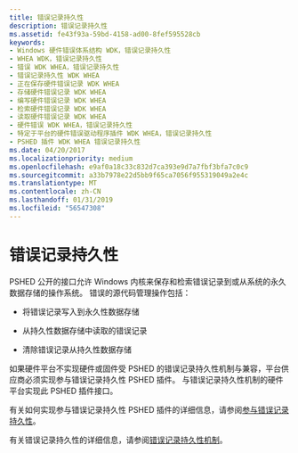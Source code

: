 ```yaml
---
title: 错误记录持久性
description: 错误记录持久性
ms.assetid: fe43f93a-59bd-4158-ad00-8fef595528cb
keywords:
- Windows 硬件错误体系结构 WDK，错误记录持久性
- WHEA WDK，错误记录持久性
- 错误 WDK WHEA，错误记录持久性
- 错误记录持久性 WDK WHEA
- 正在保存硬件错误记录 WDK WHEA
- 存储硬件错误记录 WDK WHEA
- 编写硬件错误记录 WDK WHEA
- 检索硬件错误记录 WDK WHEA
- 读取硬件错误记录 WDK WHEA
- 硬件错误 WDK WHEA，错误记录持久性
- 特定于平台的硬件错误驱动程序插件 WDK WHEA，错误记录持久性
- PSHED 插件 WDK WHEA 错误记录持久性
ms.date: 04/20/2017
ms.localizationpriority: medium
ms.openlocfilehash: e9af0a18c33c832d7ca393e9d7a7fbf3bfa7c0c9
ms.sourcegitcommit: a33b7978e22d5bb9f65ca7056f955319049a2e4c
ms.translationtype: MT
ms.contentlocale: zh-CN
ms.lasthandoff: 01/31/2019
ms.locfileid: "56547308"
---
```

# <a name="error-record-persistence"></a>错误记录持久性


PSHED 公开的接口允许 Windows 内核来保存和检索错误记录到或从系统的永久数据存储的操作系统。 错误的源代码管理操作包括：

-   将错误记录写入到永久性数据存储

-   从持久性数据存储中读取的错误记录

-   清除错误记录从持久性数据存储

如果硬件平台不实现硬件或固件受 PSHED 的错误记录持久性机制与兼容，平台供应商必须实现参与错误记录持久性 PSHED 插件。 与错误记录持久性机制的硬件平台实现此 PSHED 插件接口。

有关如何实现参与错误记录持久性 PSHED 插件的详细信息，请参阅[参与错误记录持久性](participating-in-error-record-persistence.md)。

有关错误记录持久性的详细信息，请参阅[错误记录持久性机制](error-record-persistence-mechanism.md)。

 

 




